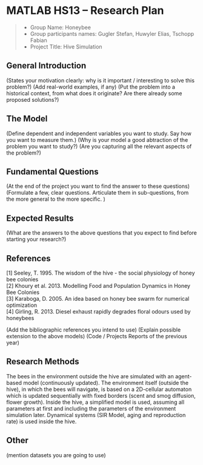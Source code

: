 # MATLAB HS13 – Research Plan

> * Group Name: Honeybee
> * Group participants names: Gugler Stefan, Huwyler Elias, Tschopp Fabian
> * Project Title: Hive Simulation

## General Introduction

(States your motivation clearly: why is it important / interesting to solve this problem?)
(Add real-world examples, if any)
(Put the problem into a historical context, from what does it originate? Are there already some proposed solutions?)

## The Model

(Define dependent and independent variables you want to study. Say how you want to measure them.) (Why is your model a good abtraction of the problem you want to study?) (Are you capturing all the relevant aspects of the problem?)


## Fundamental Questions

(At the end of the project you want to find the answer to these questions)
(Formulate a few, clear questions. Articulate them in sub-questions, from the more general to the more specific. )


## Expected Results

(What are the answers to the above questions that you expect to find before starting your research?)


## References 
[1]		Seeley, T. 1995. The wisdom of the hive - the social physiology of honey bee colonies  
[2]		Khoury et al. 2013. Modelling Food and Population Dynamics in Honey Bee Colonies  
[3]		Karaboga, D. 2005. An idea based on honey bee swarm for numerical optimization  
[4]		Girling, R. 2013. Diesel exhaust rapidly degrades floral odours used by honeybees  

(Add the bibliographic references you intend to use)
(Explain possible extension to the above models)
(Code / Projects Reports of the previous year)


## Research Methods
The bees in the environment outside the hive are simulated with an agent-based model (continuously updated). The environment itself (outside the hive), in which
the bees will navigate, is based on a 2D-cellular automaton which is updated sequentially with fixed borders (scent and smog diffusion, flower growth).
Inside the hive, a simplified model is used, assuming all parameters at first and including the parameters of the environment simulation later.
Dynamical systems (SIR Model, aging and reproduction rate) is used inside the hive.

## Other

(mention datasets you are going to use)
